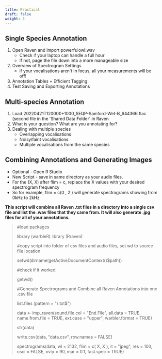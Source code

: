 ```yaml
---
title: Practical
draft: false
weight: 3
---
```


## Single Species Annotation
    
 1. Open Raven and import powerfulowl.wav 
     - Check if your laptop can handle a full hour
     - If not, page the file down into a more manageable size
 2. Overview of Spectrogram Settings 
	 - if your vocalisations aren't in focus, all your measurements will be off!
3. Annotation Tables + Efficient Tagging
4. Test Saving and Exporting Annotations

## Multi-species Annotation

 1. Load 20220421T120000+1000_SEQP-Samford-Wet-B_644366.flac (second file in the 'Shared Data Folder' in Raven
 2.  What is your question? What are you annotating for?
 3. Dealing with multiple species
      - Overlapping vocalisations
      - Noisy/faint vocalisations
      - Multiple vocalisations from the same species

## Combining Annotations and Generating Images 

 - Optional - Open R Studio
 - New Script - save in same directory as your audio files. 
 - For the (X, X) after flim = c, replace the X values with your desired spectrogram frequency
 - So for example, flim = c(0 , 2 ) will generate spectrograms showing from 0kHz to 2kHz 
 
 **This script will combine all Raven .txt files in a directory into a single csv file and list the .wav files that they came from. It will also generate .jpg files for all of your annotations.** 

> #load packages
> 
> library (warbleR) 
> library (Rraven)
> 
>  #copy script into folder of csv files and audio files, set wd to source file location
> 
> setwd(dirname(getActiveDocumentContext()$path)) 
> 
> #check if it worked
> 
> getwd()  
> 
> #Generate Spectrograms and Combine all Raven Annotations into one .csv file 
> 
> list.files (pattern = "\\.txt$")
> 
> data <- imp_raven(sound.file.col = "End.File", all.data = TRUE,
> name.from.file = TRUE, ext.case = "upper", warbler.format = TRUE)
> 
> str(data)
> 
> write.csv(data, "data.csv", row.names = FALSE)
> 
> spectrograms(data, wl = 2132, flim  = c( X, X ), it = "jpeg", res = 100,
> osci = FALSE, ovlp = 90, mar = 0.1, fast.spec = TRUE)
